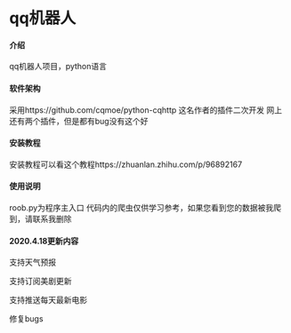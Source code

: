# qq机器人

#### 介绍
qq机器人项目，python语言

#### 软件架构
采用https://github.com/cqmoe/python-cqhttp 这名作者的插件二次开发
网上还有两个插件，但是都有bug没有这个好


#### 安装教程

安装教程可以看这个教程https://zhuanlan.zhihu.com/p/96892167


#### 使用说明

roob.py为程序主入口
代码内的爬虫仅供学习参考，如果您看到您的数据被我爬到，请联系我删除

#### 2020.4.18更新内容

支持天气预报

支持订阅美剧更新

支持推送每天最新电影

修复bugs